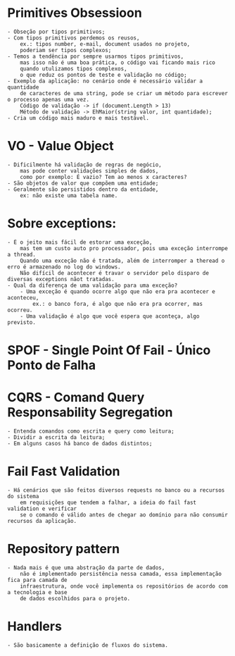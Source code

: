 # Primitives Obsessioon
    - Obseção por tipos primitivos;
    - Com tipos primitivos perdemos os reusos,
        ex.: tipos number, e-mail, document usados no projeto,
        poderiam ser tipos complexos;
    - Temos a tendência por sempre usarmos tipos primitivos, 
        mas isso não é uma boa prática, o código vai ficando mais rico
        quando utulizamos tipos complexos, 
        o que reduz os pontos de teste e validação no código;
    - Exemplo da aplicação: no cenário onde é necessário validar a quantidade 
        de caracteres de uma string, pode se criar um método para escrever o processo apenas uma vez.
        Código de validação -> if (document.Length > 13)
        Método de validação -> EhMaior(string valor, int quantidade);
    - Cria um código mais maduro e mais testável.
# VO - Value Object
    - Dificilmente há validação de regras de negócio, 
        mas pode conter validações simples de dados, 
        como por exemplo: É vazio? Tem ao menos x caracteres?
    - São objetos de valor que compõem uma entidade;
    - Geralmente são persistidos dentro da entidade,
        ex: não existe uma tabela name.
# Sobre exceptions:
    - É o jeito mais fácil de estorar uma exceção, 
        mas tem um custo auto pro processador, pois uma exceção interrompe a thread.
        Quando uma exceção não é tratada, além de interromper a theread o erro é armazenado no log do windows.
        Não difícil de acontecer é travar o servidor pelo disparo de diversas exceptions nãot tratadas.
    - Qual da diferença de uma validação para uma exceção?
        - Uma exceção é quando ocorre algo que não era pra acontecer e aconteceu, 
            ex.: o banco fora, é algo que não era pra ocorrer, mas ocorreu.
        - Uma validação é algo que você espera que aconteça, algo previsto.
# SPOF - Single Point Of Fail -  Único Ponto de Falha
# CQRS - Comand Query Responsability Segregation 
    - Entenda comandos como escrita e query como leitura;
    - Dividir a escrita da leitura;
    - Em alguns casos há banco de dados distintos;
# Fail Fast Validation
    - Há cenários que são feitos diversos requests no banco ou a recursos do sistema
        em requisições que tendem a falhar, a ideia do fail fast validation e verificar 
        se o comando é válido antes de chegar ao domínio para não consumir recursos da aplicação.
# Repository pattern 
    - Nada mais é que uma abstração da parte de dados, 
        não é implementado persistência nessa camada, essa implementação fica para camada de 
        infraestrutura, onde você implementa os repositórios de acordo com a tecnologia e base
        de dados escolhidos para o projeto.
# Handlers
    - São basicamente a definição de fluxos do sistema.
